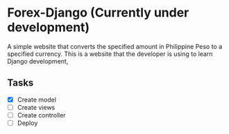 # Forex-Django (Currently under development)
A simple website that converts the specified amount in Philippine Peso to a specified currency.
This is a website that the developer is using to learn Django development,

## Tasks
- [x] Create model
- [ ] Create views
- [ ] Create controller
- [ ] Deploy